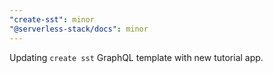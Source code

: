 ```yaml
---
"create-sst": minor
"@serverless-stack/docs": minor
---
```


Updating `create sst` GraphQL template with new tutorial app.
